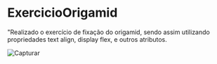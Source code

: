 # ExercicioOrigamid
"Realizado o exercício de fixação do origamid, sendo assim utilizando propriedades text align, display flex, e outros atributos.

![Capturar](https://user-images.githubusercontent.com/82913040/158724163-47cadbc5-8bda-4acd-84f3-a592cf6fb476.PNG)
